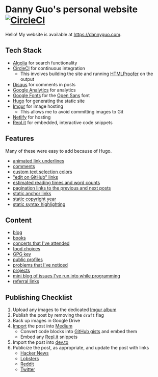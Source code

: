 # Danny Guo's personal website [![CircleCI](https://circleci.com/gh/dguo/dguo.github.io.svg?style=svg)](https://circleci.com/gh/dguo/dguo.github.io)

Hello! My website is available at https://dannyguo.com.

## Tech Stack

* [Algolia](https://algolia.com/) for search functionality
* [CircleCI](https://circleci.com/) for continuous integration
    * This involves building the site and running [HTMLProofer](https://github.com/gjtorikian/html-proofer) on the output
* [Disqus](https://disqus.com/) for comments in posts
* [Google Analytics](https://www.google.com/analytics) for analytics
* [Google Fonts](https://fonts.google.com/) for the [Open Sans](https://fonts.google.com/specimen/Open+Sans) font
* [Hugo](https://gohugo.io/) for generating the static site
* [Imgur](https://imgur.com/) for image hosting
    * This allows me to avoid committing images to Git
* [Netlify](https://netlify.com/) for hosting
* [Repl.it](https://repl.it/) for embedded, interactive code snippets

## Features

Many of these were easy to add because of Hugo.

* [animated link underlines](https://github.com/dguo/dguo.github.io/commit/14e51391329163fa414ac55d77fdf6da521ab644)
* [comments](https://github.com/dguo/dguo.github.io/commit/8bbd1e12cf145844e384b1858f169d96fd70b45c)
* [custom text selection colors](https://github.com/dguo/dguo.github.io/commit/b6426c17c4fc7c1d53131c626f93481762919fc8)
* ["edit on GitHub" links](https://github.com/dguo/dguo.github.io/commit/a28a14aef5846cefe714b24a2cd67081398c71b7)
* [estimated reading times and word counts](https://github.com/dguo/dguo.github.io/commit/8471241935cc21e84b8e51f51d20b59226698551)
* [pagination links to the previous and next posts](https://github.com/dguo/dguo.github.io/commit/5e8f017598f5afe430398c45c3808f4968c8eee4)
* [static anchor links](https://github.com/dguo/dguo.github.io/commit/d8f81fa4573ccdf90030cb8f1252ec27f330493f)
* [static copyright year](https://github.com/dguo/dguo.github.io/commit/a8a3e1acac919f759253f07ad8a466be8ba4fcfb)
* [static syntax highlighting](https://github.com/dguo/dguo.github.io/commit/3f02ffcd82883de75ac68151b1b518b045fb390b)

## Content

* [blog](https://www.dannyguo.com/blog/)
* [books](https://www.dannyguo.com/books/)
* [concerts that I've attended](https://www.dannyguo.com/about/#music)
* [food choices](https://www.dannyguo.com/food/)
* [GPG key](https://www.dannyguo.com/keys/)
* [public profiles](https://www.dannyguo.com/about/#public-profiles)
* [problems that I've noticed](https://www.dannyguo.com/problems/)
* [projects](https://www.dannyguo.com/projects)
* [mini blog of issues I've run into while programming](https://www.dannyguo.com/friction/)
* [referral links](https://wwww.dannyguo.com/referrals/)

## Publishing Checklist

1. Upload any images to the dedicated [Imgur album](https://imgur.com/a/mA7JRWp)
2. Publish the post by removing the `draft` flag
3. Back up images in Google Drive
4. [Import](https://medium.com/p/import) the post into [Medium](https://medium.com/@dannyguo)
    * Convert code blocks into [GitHub gists](https://gist.github.com/) and embed them
    * Embed any [Repl.it](https://repl.it/repls) snippets
5. Import the post into [dev.to](https://dev.to/)
6. Publicize the post, as appropriate, and update the post with links
    * [Hacker News](https://news.ycombinator.com/)
    * [Lobsters](https://lobste.rs/)
    * [Reddit](https://www.reddit.com/)
    * [Twitter](https://twitter.com/)
